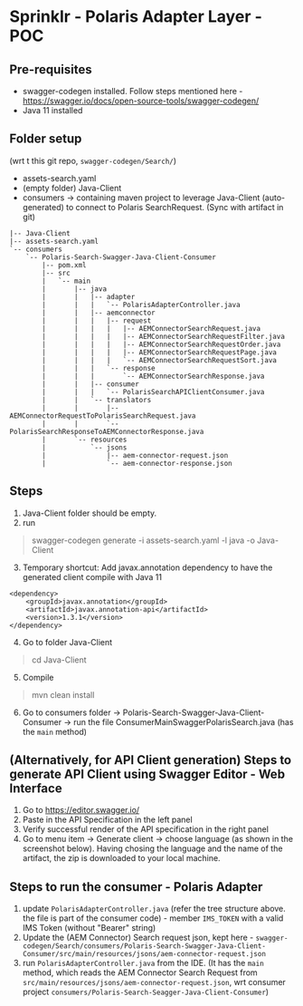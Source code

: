 # Sprinklr - Polaris Adapter Layer - POC
## Pre-requisites
* swagger-codegen installed. Follow steps mentioned here - https://swagger.io/docs/open-source-tools/swagger-codegen/
* Java 11 installed
## Folder setup
(wrt t this git repo, `swagger-codegen/Search/`)
- assets-search.yaml
- (empty folder) Java-Client
- consumers -> containing maven project to leverage Java-Client (auto-generated) to connect to Polaris SearchRequest. (Sync with artifact in git)

```
|-- Java-Client
|-- assets-search.yaml
`-- consumers
    `-- Polaris-Search-Swagger-Java-Client-Consumer
        |-- pom.xml
        |-- src
        |   `-- main
        |       |-- java
        |       |   |-- adapter
        |       |   |   `-- PolarisAdapterController.java
        |       |   |-- aemconnector
        |       |   |   |-- request
        |       |   |   |   |-- AEMConnectorSearchRequest.java
        |       |   |   |   |-- AEMConnectorSearchRequestFilter.java
        |       |   |   |   |-- AEMConnectorSearchRequestOrder.java
        |       |   |   |   |-- AEMConnectorSearchRequestPage.java
        |       |   |   |   `-- AEMConnectorSearchRequestSort.java
        |       |   |   `-- response
        |       |   |       `-- AEMConnectorSearchResponse.java
        |       |   |-- consumer
        |       |   |   `-- PolarisSearchAPIClientConsumer.java
        |       |   `-- translators
        |       |       |-- AEMConnectorRequestToPolarisSearchRequest.java
        |       |       `-- PolarisSearchResponseToAEMConnectorResponse.java
        |       `-- resources
        |           `-- jsons
        |               |-- aem-connector-request.json
        |               `-- aem-connector-response.json

```


## Steps
1. Java-Client folder should be empty.
2. run
> swagger-codegen generate -i assets-search.yaml -l java -o Java-Client
3. Temporary shortcut: Add javax.annotation dependency to have the generated client compile with Java 11
```
<dependency>
    <groupId>javax.annotation</groupId>
    <artifactId>javax.annotation-api</artifactId>
    <version>1.3.1</version>
</dependency>
```
4. Go to folder Java-Client
> cd Java-Client
5. Compile
> mvn clean install
6. Go to consumers folder -> Polaris-Search-Swagger-Java-Client-Consumer -> run the file ConsumerMainSwaggerPolarisSearch.java (has the `main` method)

## (Alternatively, for API Client generation) Steps to generate API Client using Swagger Editor - Web Interface
1. Go to https://editor.swagger.io/
2. Paste in the API Specification in the left panel
3. Verify successful render of the API specification in the right panel
4. Go to menu item -> Generate client -> choose language (as shown in the screenshot below). Having chosing the language and the name of the artifact, the zip is downloaded to your local machine.

## Steps to run the consumer - Polaris Adapter
1. update `PolarisAdapterController.java` (refer the tree structure above. the file is part of the consumer code) - member `IMS_TOKEN` with a valid IMS Token (without "Bearer" string)
2. Update the (AEM Connector) Search request json, kept here - `swagger-codegen/Search/consumers/Polaris-Search-Swagger-Java-Client-Consumer/src/main/resources/jsons/aem-connector-request.json`
3. run `PolarisAdapterController.java` from the IDE. (It has the `main` method, which reads the AEM Connector Search Request from `src/main/resources/jsons/aem-connector-request.json`, wrt consumer project `consumers/Polaris-Search-Seagger-Java-Client-Consumer`)
